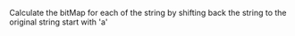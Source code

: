Calculate the bitMap for each of the string by shifting back the string to the original string start with 'a'